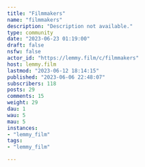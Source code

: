 ```yaml
---
title: "Filmmakers" 
name: "filmmakers"
description: "Description not available."
type: community
date: "2023-06-23 01:19:00"
draft: false
nsfw: false
actor_id: "https://lemmy.film/c/filmmakers"
host: lemmy.film
lastmod: "2023-06-12 18:14:15"
published: "2023-06-06 22:48:07"
subscribers: 118
posts: 29
comments: 15
weight: 29
dau: 1
wau: 5
mau: 5
instances:
- "lemmy_film"
tags: 
- "lemmy_film"

---
```


